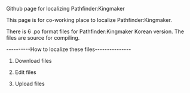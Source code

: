 Github page for localizing Pathfinder:Kingmaker 

This page is for co-working place to localize Pathfinder:Kingmaker. 

There is 6 .po format files for Pathfinder:Kingmaker Korean version. The files are source for compiling. 


----------How to localize these files---------------
1. Download files

2. Edit files

3. Upload files
